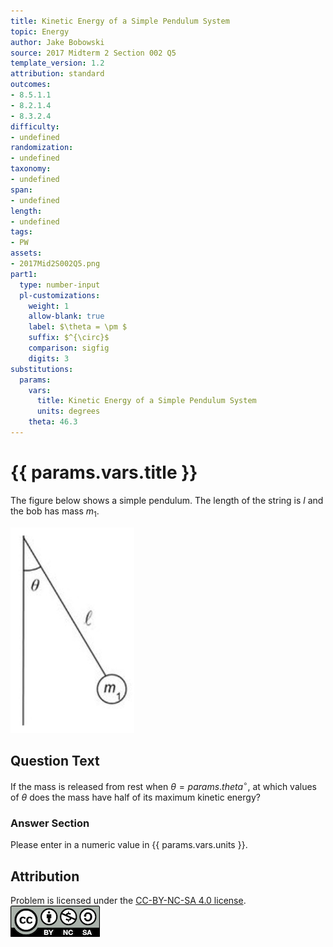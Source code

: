 ```yaml
---
title: Kinetic Energy of a Simple Pendulum System
topic: Energy
author: Jake Bobowski
source: 2017 Midterm 2 Section 002 Q5
template_version: 1.2
attribution: standard
outcomes:
- 8.5.1.1
- 8.2.1.4
- 8.3.2.4
difficulty:
- undefined
randomization:
- undefined
taxonomy:
- undefined
span:
- undefined
length:
- undefined
tags:
- PW
assets:
- 2017Mid2S002Q5.png
part1:
  type: number-input
  pl-customizations:
    weight: 1
    allow-blank: true
    label: $\theta = \pm $
    suffix: $^{\circ}$
    comparison: sigfig
    digits: 3
substitutions:
  params:
    vars:
      title: Kinetic Energy of a Simple Pendulum System
      units: degrees
    theta: 46.3
---
```

# {{ params.vars.title }}
The figure below shows a simple pendulum. The length of the string is $l$ and the bob has mass $m_1$.

![Figure of a pendulum. The angle between the displaced string of the pendulum and the vertical axis is theta.](2017Mid2S002Q5.png)

## Question Text

If the mass is released from rest when $\theta = {{ params.theta }}^{\circ}$, at which values of $\theta$ does the mass have half of its maximum kinetic energy?

### Answer Section

Please enter in a numeric value in {{ params.vars.units }}.

## Attribution

Problem is licensed under the [CC-BY-NC-SA 4.0 license](https://creativecommons.org/licenses/by-nc-sa/4.0/).<br> ![The Creative Commons 4.0 license requiring attribution-BY, non-commercial-NC, and share-alike-SA license.](https://raw.githubusercontent.com/firasm/bits/master/by-nc-sa.png)
